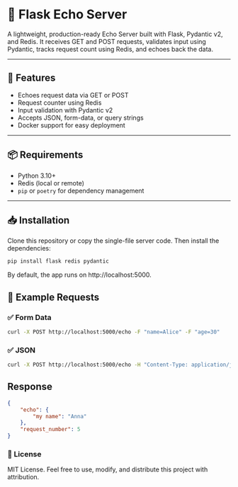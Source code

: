 # 🔁 **Flask Echo Server**

A lightweight, production-ready Echo Server built with Flask, Pydantic v2, and Redis. It receives GET and POST requests,
validates input using Pydantic, tracks request count using Redis, and echoes back the data.

---

## 🚀 Features

- Echoes request data via GET or POST
- Request counter using Redis
- Input validation with Pydantic v2
- Accepts JSON, form-data, or query strings
- Docker support for easy deployment

---

## 📦 Requirements

- Python 3.10+
- Redis (local or remote)
- `pip` or `poetry` for dependency management

---

## 📥 Installation

Clone this repository or copy the single-file server code.
Then install the dependencies:

```bash
pip install flask redis pydantic
```

By default, the app runs on http://localhost:5000.

## 🧪 Example Requests


### ✅ Form Data

```bash
curl -X POST http://localhost:5000/echo -F "name=Alice" -F "age=30"
```

### ✅ JSON 

```bash
curl -X POST http://localhost:5000/echo -H "Content-Type: application/json" -d '{"name": "Alice", "age": 30}'
```

## Response
```json
{
    "echo": {
        "my name": "Anna"
    },
    "request_number": 5
}
```

### 📄 License

MIT License. Feel free to use, modify, and distribute this project with attribution.